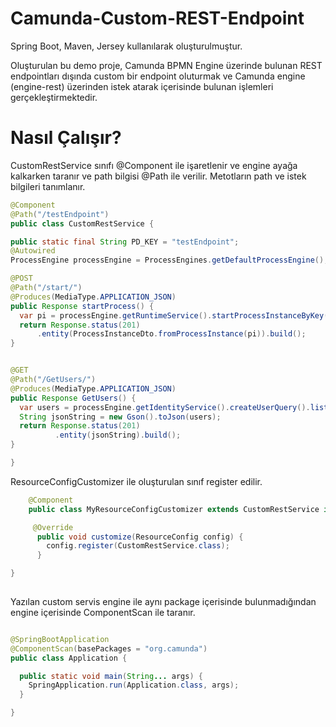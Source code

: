 # Camunda-Custom-REST-Endpoint

Spring Boot, Maven, Jersey kullanılarak oluşturulmuştur.

Oluşturulan bu demo proje, Camunda BPMN Engine üzerinde bulunan REST endpointları dışında custom bir endpoint oluturmak ve Camunda engine (engine-rest) üzerinden istek atarak içerisinde bulunan işlemleri gerçekleştirmektedir.

# Nasıl Çalışır?

 CustomRestService sınıfı @Component ile işaretlenir ve engine ayağa kalkarken taranır ve path bilgisi @Path ile verilir. Metotların path ve istek bilgileri tanımlanır.
  
  ```Java
  @Component
@Path("/testEndpoint")
public class CustomRestService {

  public static final String PD_KEY = "testEndpoint";
  @Autowired
  ProcessEngine processEngine = ProcessEngines.getDefaultProcessEngine();

  @POST
  @Path("/start/")
  @Produces(MediaType.APPLICATION_JSON)
  public Response startProcess() {
    var pi = processEngine.getRuntimeService().startProcessInstanceByKey(PD_KEY);
    return Response.status(201)
        .entity(ProcessInstanceDto.fromProcessInstance(pi)).build();
  }
  
  
  @GET
  @Path("/GetUsers/")
  @Produces(MediaType.APPLICATION_JSON)
  public Response GetUsers() {
    var users = processEngine.getIdentityService().createUserQuery().list();
    String jsonString = new Gson().toJson(users);
    return Response.status(201)
	        .entity(jsonString).build();
  }
  
}
  ```
  ResourceConfigCustomizer ile oluşturulan sınıf register edilir.
  
```Java
    @Component
    public class MyResourceConfigCustomizer extends CustomRestService implements ResourceConfigCustomizer {

	 @Override
	  public void customize(ResourceConfig config) {
	    config.register(CustomRestService.class);
	  }

}
    
 ```
Yazılan custom servis engine ile aynı package içerisinde bulunmadığından engine içerisinde ComponentScan ile taranır.

```Java

@SpringBootApplication
@ComponentScan(basePackages = "org.camunda")
public class Application {

  public static void main(String... args) {
    SpringApplication.run(Application.class, args);
  }

}

```
  
